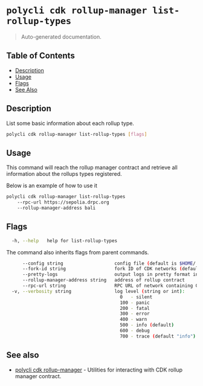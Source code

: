 # `polycli cdk rollup-manager list-rollup-types`

> Auto-generated documentation.

## Table of Contents

- [Description](#description)
- [Usage](#usage)
- [Flags](#flags)
- [See Also](#see-also)

## Description

List some basic information about each rollup type.

```bash
polycli cdk rollup-manager list-rollup-types [flags]
```

## Usage

This command will reach the rollup manager contract and retrieve all information about the rollups types registered.

Below is an example of how to use it

```bash
polycli cdk rollup-manager list-rollup-types
    --rpc-url https://sepolia.drpc.org
    --rollup-manager-address bali
```

## Flags

```bash
  -h, --help   help for list-rollup-types
```

The command also inherits flags from parent commands.

```bash
      --config string                   config file (default is $HOME/.polygon-cli.yaml)
      --fork-id string                  fork ID of CDK networks (default "12")
      --pretty-logs                     output logs in pretty format instead of JSON (default true)
      --rollup-manager-address string   address of rollup contract
      --rpc-url string                  RPC URL of network containing CDK contracts (default "http://localhost:8545")
  -v, --verbosity string                log level (string or int):
                                          0   - silent
                                          100 - panic
                                          200 - fatal
                                          300 - error
                                          400 - warn
                                          500 - info (default)
                                          600 - debug
                                          700 - trace (default "info")
```

## See also

- [polycli cdk rollup-manager](polycli_cdk_rollup-manager.md) - Utilities for interacting with CDK rollup manager contract.
